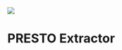 <img src="https://user-images.githubusercontent.com/10899894/144707587-dd800ddd-fb3b-4e78-9b7e-7d8fbf4e2937.png">

# PRESTO Extractor

